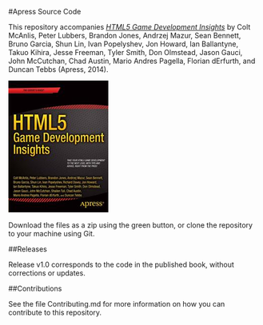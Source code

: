 #Apress Source Code

This repository accompanies [*HTML5 Game Development Insights*](http://www.apress.com/9781430266976) by Colt McAnlis, Peter Lubbers, Brandon Jones, Andrzej Mazur, Sean Bennett, Bruno Garcia, Shun Lin, Ivan Popelyshev, Jon Howard, Ian Ballantyne, Takuo Kihira, Jesse Freeman, Tyler Smith, Don Olmstead, Jason Gauci, John McCutchan, Chad Austin, Mario Andres Pagella, Florian dErfurth, and Duncan Tebbs (Apress, 2014).

![Cover image](9781430266976.jpg)

Download the files as a zip using the green button, or clone the repository to your machine using Git.

##Releases

Release v1.0 corresponds to the code in the published book, without corrections or updates.

##Contributions

See the file Contributing.md for more information on how you can contribute to this repository.
